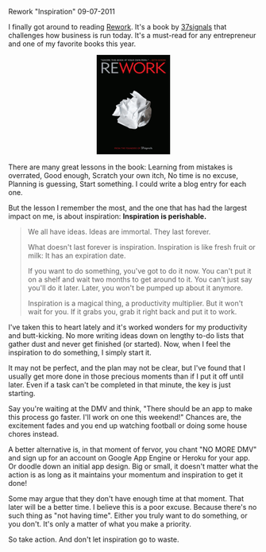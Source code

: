 Rework "Inspiration"
09-07-2011    

I finally got around to reading [Rework][1]. It's a book by [37signals][2] that challenges how business is run today. It's a must-read for any entrepreneur and one of my favorite books this year.

<center><img class="pure-img center" src="/static/rework.png" width="148" height="200" /></center>

There are many great lessons in the book: Learning from mistakes is overrated, Good enough, Scratch your own itch, No time is no excuse, Planning is guessing, Start something. I could write a blog entry for each one.

But the lesson I remember the most, and the one that has had the largest impact on me, is about inspiration: **Inspiration is perishable.**

> We all have ideas. Ideas are immortal. They last forever.
> 
> What doesn't last forever is inspiration. Inspiration is like fresh fruit or milk: It has an expiration date.
> 
> If you want to do something, you've got to do it now. You can't put it on a shelf and wait two months to get around to it. You can't just say you'll do it later. Later, you won't be pumped up about it anymore.
> 
> Inspiration is a magical thing, a productivity multiplier. But it won't wait for you. If it grabs you, grab it right back and put it to work.

I've taken this to heart lately and it's worked wonders for my productivity and butt-kicking. No more writing ideas down on lengthy to-do lists that gather dust and never get finished (or started). Now, when I feel the inspiration to do something, I simply start it.

It may not be perfect, and the plan may not be clear, but I've found that I usually get more done in those precious moments than if I put it off until later. Even if a task can't be completed in that minute, the key is just starting.

Say you're waiting at the DMV and think, "There should be an app to make this process go faster. I'll work on one this weekend!" Chances are, the excitement fades and you end up watching football or doing some house chores instead.

A better alternative is, in that moment of fervor, you chant "NO MORE DMV" and sign up for an account on Google App Engine or Heroku for your app. Or doodle down an initial app design. Big or small, it doesn't matter what the action is as long as it maintains your momentum and inspiration to get it done!

Some may argue that they don't have enough time at that moment. That later will be a better time. I believe this is a poor excuse. Because there's no such thing as "not having time". Either you truly want to do something, or you don't. It's only a matter of what you make a priority.

So take action. And don't let inspiration go to waste.

[1]: http://www.amazon.com/Rework-Jason-Fried/dp/0307463745
[2]: http://37signals.com/

